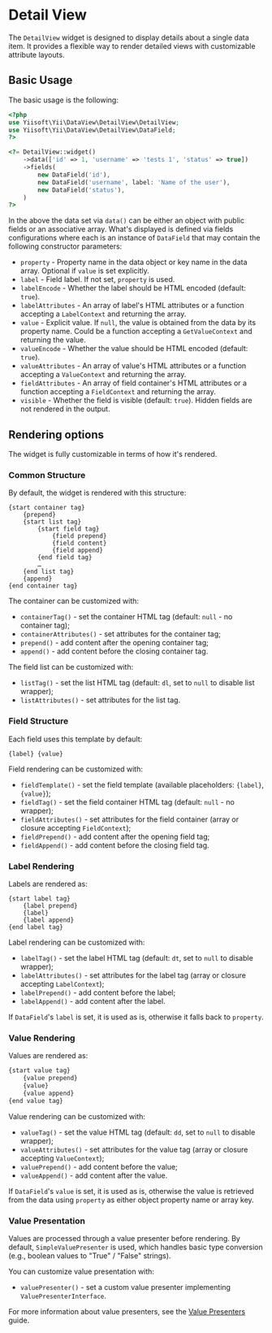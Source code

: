 # Detail View

The `DetailView` widget is designed to display details about a single data item.
It provides a flexible way to render detailed views with customizable attribute layouts.

## Basic Usage

The basic usage is the following:

```php
<?php
use Yiisoft\Yii\DataView\DetailView\DetailView;
use Yiisoft\Yii\DataView\DetailView\DataField;
?>

<?= DetailView::widget()
    ->data(['id' => 1, 'username' => 'tests 1', 'status' => true])
    ->fields(
        new DataField('id'),
        new DataField('username', label: 'Name of the user'),
        new DataField('status'),
    )
?>
```

In the above the data set via `data()` can be either an object with public fields or an associative array.
What's displayed is defined via fields configurations where each is an instance of `DataField` that may contain
the following constructor parameters:

- `property` - Property name in the data object or key name in the data array. Optional if `value` is set explicitly.
- `label` - Field label. If not set, `property` is used.
- `labelEncode` - Whether the label should be HTML encoded (default: `true`).
- `labelAttributes` - An array of label's HTML attributes or a function accepting a `LabelContext` and returning
  the array.
- `value` - Explicit value. If `null`, the value is obtained from the data by its property name. Could be a
  function accepting a `GetValueContext` and returning the value.
- `valueEncode` - Whether the value should be HTML encoded (default: `true`).
- `valueAttributes` - An array of value's HTML attributes or a function accepting a `ValueContext` and returning
  the array.
- `fieldAttributes` - An array of field container's HTML attributes or a function accepting a `FieldContext` and
  returning the array.
- `visible` - Whether the field is visible (default: `true`). Hidden fields are not rendered in the output.

## Rendering options

The widget is fully customizable in terms of how it's rendered.

### Common Structure

By default, the widget is rendered with this structure:

```
{start container tag}
    {prepend}
    {start list tag}
        {start field tag}
            {field prepend}
            {field content}
            {field append}
        {end field tag}
        …
    {end list tag}
    {append}
{end container tag}
```

The container can be customized with:

- `containerTag()` - set the container HTML tag (default: `null` - no container tag);
- `containerAttributes()` - set attributes for the container tag;
- `prepend()` - add content after the opening container tag;
- `append()` - add content before the closing container tag.

The field list can be customized with:

- `listTag()` - set the list HTML tag (default: `dl`, set to `null` to disable list wrapper);
- `listAttributes()` - set attributes for the list tag.

### Field Structure

Each field uses this template by default:

```
{label} {value}
```

Field rendering can be customized with:

- `fieldTemplate()` - set the field template (available placeholders: `{label}`, `{value}`);
- `fieldTag()` - set the field container HTML tag (default: `null` - no wrapper);
- `fieldAttributes()` - set attributes for the field container (array or closure accepting `FieldContext`);
- `fieldPrepend()` - add content after the opening field tag;
- `fieldAppend()` - add content before the closing field tag.

### Label Rendering

Labels are rendered as:

```
{start label tag}
    {label prepend}
    {label}
    {label append}
{end label tag}
```

Label rendering can be customized with:

- `labelTag()` - set the label HTML tag (default: `dt`, set to `null` to disable wrapper);
- `labelAttributes()` - set attributes for the label tag (array or closure accepting `LabelContext`);
- `labelPrepend()` - add content before the label;
- `labelAppend()` - add content after the label.

If `DataField`'s `label` is set, it is used as is, otherwise it falls back to `property`.

### Value Rendering

Values are rendered as:

```html
{start value tag}
    {value prepend}
    {value}
    {value append}
{end value tag}
```

Value rendering can be customized with:

- `valueTag()` - set the value HTML tag (default: `dd`, set to `null` to disable wrapper);
- `valueAttributes()` - set attributes for the value tag (array or closure accepting `ValueContext`);
- `valuePrepend()` - add content before the value;
- `valueAppend()` - add content after the value.

If `DataField`'s `value` is set, it is used as is, otherwise the value is retrieved from the data using `property` 
as either object property name or array key.

### Value Presentation

Values are processed through a value presenter before rendering. By default, `SimpleValuePresenter` is used, which
handles basic type conversion (e.g., boolean values to "True" / "False" strings).

You can customize value presentation with:

- `valuePresenter()` - set a custom value presenter implementing `ValuePresenterInterface`.

For more information about value presenters, see the [Value Presenters](value-presenters.md) guide.
